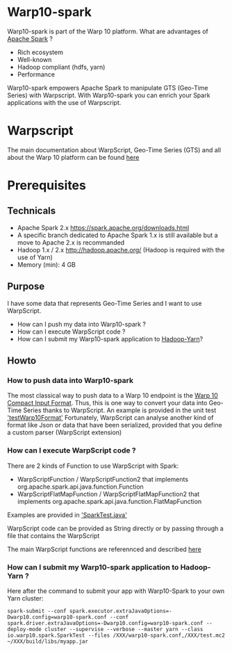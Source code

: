 # Warp10-spark #

Warp10-spark is part of the Warp 10 platform. What are advantages of [Apache Spark](https://spark.apache.org/) ?
- Rich ecosystem
- Well-known
- Hadoop compliant (hdfs, yarn)
- Performance
 
Warp10-spark empowers Apache Spark to manipulate GTS (Geo-Time Series) with Warpscript.
With Warp10-spark you can enrich your Spark applications with the use of Warpscript.

# Warpscript #

The main documentation about WarpScript, Geo-Time Series (GTS) and all about the Warp 10 platform can be found [here](http://www.warp10.io/)

# Prerequisites #

## Technicals ##

- Apache Spark 2.x https://spark.apache.org/downloads.html
- A specific branch dedicated to Apache Spark 1.x is still available but a move to Apache 2.x is recommanded
- Hadoop 1.x / 2.x http://hadoop.apache.org/ (Hadoop is required with the use of Yarn)
- Memory (min): 4 GB

## Purpose ##

I have some data that represents Geo-Time Series and I want to use WarpScript. 

- How can I push my data into Warp10-spark ?
- How can I execute WarpScript code ?
- How can I submit my Warp10-spark application to [Hadoop-Yarn](https://hadoop.apache.org/docs/r2.6.5/hadoop-yarn/hadoop-yarn-site/YARN.html)?  


## Howto ##

### How to push data into Warp10-spark ###

The most classical way to push data to a Warp 10 endpoint is the [Warp 10 Compact Input Format](http://www.warp10.io/apis/gts-input-format).
Thus, this is one way to convert your data into Geo-Time Series thanks to WarpScript.
An example is provided in the unit test ['testWarp10Format'](https://github.com/cityzendata/warp10-spark/blob/master/src/test/java/io/warp10/spark/SparkTest.java)
Fortunately, WarpScript can analyse another kind of format like Json or data that have been serialized, provided that you define a custom parser (WarpScript extension)

### How can I execute WarpScript code ? ###

There are 2 kinds of Function to use WarpScript with Spark:
- WarpScriptFunction / WarpScriptFunction2 that implements org.apache.spark.api.java.function.Function
- WarpScriptFlatMapFunction / WarpScriptFlatMapFunction2 that implements org.apache.spark.api.java.function.FlatMapFunction

Examples are provided in ['SparkTest.java'](https://github.com/cityzendata/warp10-spark/blob/master/src/test/java/io/warp10/spark/SparkTest.java)

WarpScript code can be provided as String directly or by passing through a file that contains the WarpScript

The main WarpScript functions are referennced and described [here](http://www.warp10.io/reference/reference/)

### How can I submit my Warp10-spark application to Hadoop-Yarn ? ###

Here after the command to submit your app with Warp10-Spark to your own Yarn cluster:

~~~
spark-submit --conf spark.executor.extraJavaOptions=-Dwarp10.config=warp10-spark.conf --conf spark.driver.extraJavaOptions=-Dwarp10.config=warp10-spark.conf --deploy-mode cluster --supervise --verbose --master yarn --class io.warp10.spark.SparkTest --files /XXX/warp10-spark.conf,/XXX/test.mc2 ~/XXX/build/libs/myapp.jar
~~~